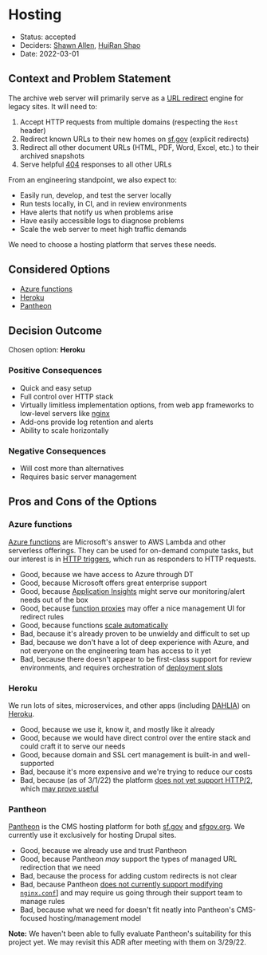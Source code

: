 # Hosting

* Status: accepted
* Deciders: [Shawn Allen](https://github.com/shawnbot), [HuiRan Shao](https://github.com/hshaosf)
* Date: 2022-03-01

## Context and Problem Statement

The archive web server will primarily serve as a [URL redirect] engine for legacy sites. It will need to:

1. Accept HTTP requests from multiple domains (respecting the `Host` header)
2. Redirect known URLs to their new homes on [sf.gov][] (explicit redirects)
3. Redirect all other document URLs (HTML, PDF, Word, Excel, etc.) to their archived snapshots
4. Serve helpful [404] responses to all other URLs

From an engineering standpoint, we also expect to:

* Easily run, develop, and test the server locally
* Run tests locally, in CI, and in review environments
* Have alerts that notify us when problems arise
* Have easily accessible logs to diagnose problems
* Scale the web server to meet high traffic demands

We need to choose a hosting platform that serves these needs.

## Considered Options

* [Azure functions](#azure-functions)
* [Heroku](#heroku)
* [Pantheon](#pantheon)

## Decision Outcome

Chosen option: **Heroku**

### Positive Consequences <!-- optional -->

* Quick and easy setup
* Full control over HTTP stack
* Virtually limitless implementation options, from web app frameworks to low-level servers like [nginx]
* Add-ons provide log retention and alerts
* Ability to scale horizontally

### Negative Consequences <!-- optional -->

* Will cost more than alternatives
* Requires basic server management

## Pros and Cons of the Options <!-- optional -->

### Azure functions

[Azure functions] are Microsoft's answer to AWS Lambda and other serverless offerings. They can be used for on-demand compute tasks, but our interest is in [HTTP triggers](https://docs.microsoft.com/en-us/azure/azure-functions/functions-bindings-http-webhook-trigger?tabs=javascript), which run as responders to HTTP requests.

* Good, because we have access to Azure through DT
* Good, because Microsoft offers great enterprise support
* Good, because [Application Insights](https://docs.microsoft.com/en-us/azure/azure-monitor/app/app-insights-overview) might serve our monitoring/alert needs out of the box
* Good, because [function proxies](https://docs.microsoft.com/en-us/azure/azure-functions/functions-proxies) may offer a nice management UI for redirect rules
* Good, because functions [scale automatically](https://docs.microsoft.com/en-us/azure/azure-functions/functions-scale)
* Bad, because it's already proven to be unwieldy and difficult to set up
* Bad, because we don't have a lot of deep experience with Azure, and not everyone on the engineering team has access to it yet
* Bad, because there doesn't appear to be first-class support for review environments, and requires orchestration of [deployment slots](https://docs.microsoft.com/en-us/azure/azure-functions/functions-deployment-slots)

### Heroku

We run lots of sites, microservices, and other apps (including [DAHLIA](https://housing.sfgov.org)) on [Heroku].

* Good, because we use it, know it, and mostly like it already
* Good, because we would have direct control over the entire stack and could craft it to serve our needs
* Good, because domain and SSL cert management is built-in and well-supported
* Bad, because it's more expensive and we're trying to reduce our costs
* Bad, because (as of 3/1/22) the platform [does not yet support HTTP/2](https://devcenter.heroku.com/articles/http-routing#http-versions-supported), which [may prove useful](https://www.ctrl.blog/entry/http2-push-redirects.html)

### Pantheon

[Pantheon] is the CMS hosting platform for both [sf.gov] and [sfgov.org]. We currently use it exclusively for hosting Drupal sites.

* Good, because we already use and trust Pantheon
* Good, because Pantheon _may_ support the types of managed URL redirection that we need
* Bad, because the process for adding custom redirects is not clear
* Bad, because Pantheon [does not currently support modifying `nginx.conf`](https://pantheon.io/docs/platform-considerations#nginxconf)] and may require us going through their support team to manage rules
* Bad, because what we need for doesn't fit neatly into Pantheon's CMS-focused hosting/management model

**Note:** We haven't been able to fully evaluate Pantheon's suitability for this project yet. We may revisit this ADR after meeting with them on 3/29/22.

[404]: https://en.wikipedia.org/wiki/HTTP_404
[sf.gov]: https://sf.gov
[sfgov.org]: https://sfgov.org
[URL redirect]: https://en.wikipedia.org/wiki/URL_redirection
[nginx]: https://nginx.org/en/docs/
[heroku]: https://www.heroku.com/
[pantheon]: https://pantheon.io/
[azure functions]: https://azure.microsoft.com/en-us/services/functions/
